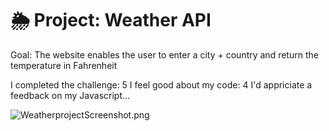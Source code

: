 # 🌦 Project: Weather API
Goal: The website enables the user to enter a city + country and return the temperature in Fahrenheit




I completed the challenge: 5
I feel good about my code: 4
I'd appriciate a feedback on my Javascript...


![WeatherprojectScreenshot.png](WeatherprojectScreenshot.png)
